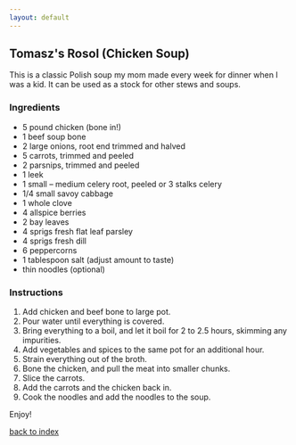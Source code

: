 ```yaml
---
layout: default
---
```


<!---
This is a comment. Note the triple dash to start, but double to end
-->

## Tomasz's Rosol (Chicken Soup)
<!---
Name: Tomasz Krzeminski
Username: Tomekkrzem
-->
This is a classic Polish soup my mom made every week for dinner when I was a kid. It can be used as a stock for other stews and soups.

### Ingredients
- 5 pound chicken (bone in!)
- 1 beef soup bone
- 2 large onions, root end trimmed and halved
- 5 carrots, trimmed and peeled
- 2 parsnips, trimmed and peeled
- 1 leek 
- 1 small – medium celery root, peeled or 3 stalks celery
- 1/4 small savoy cabbage
- 1 whole clove
- 4 allspice berries
- 2 bay leaves
- 4 sprigs fresh flat leaf parsley
- 4 sprigs fresh dill
- 6 peppercorns
- 1 tablespoon salt (adjust amount to taste)
- thin noodles (optional)

### Instructions
1. Add chicken and beef bone to large pot.
2. Pour water until everything is covered.
3. Bring everything to a boil, and let it boil for 2 to 2.5 hours, skimming any impurities.
4. Add vegetables and spices to the same pot for an additional hour.
5. Strain everything out of the broth.
6. Bone the chicken, and pull the meat into smaller chunks.
7. Slice the carrots.
8. Add the carrots and the chicken back in.
9. Cook the noodles and add the noodles to the soup.

Enjoy!

<!--
Keep this link to return to the index
-->
[back to index](../)